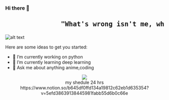 ### Hi there 👋
<div><h2><pre>              "What's wrong isn't me, what's wrong is the world!"</pre></h2></div>

![alt text](https://wallsdesk.com/wp-content/uploads/2016/04/Kaneki-Ken-4K.jpg)

Here are some ideas to get you started:


- 🔭 I’m currently working on python 
- 🌱 I’m currently learning deep learning
- 💬 Ask me about anything anime,coding




 <center> <img src="https://github-readme-stats.vercel.app/api?username=kenkirito&&show_icons=true&title_color=ffffff&icon_color=bb2acf&text_color=daf7dc&bg_color=151515">
  
 <center> my shedule 24 hrs
 <center> https://www.notion.so/b645df0ffd134a19812c62eb1d635354?v=5efd38639138445981fabb55d6b0c66e
